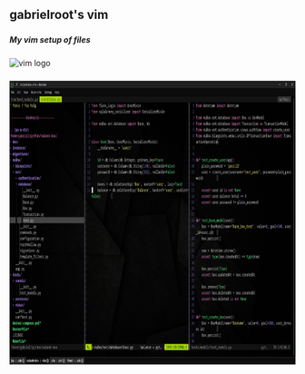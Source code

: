 <h2 align="left">gabrielroot's vim</h2>

###

<h5 align="left">My vim setup of files</h5>

###

<div align="left">
  <img src="https://cdn.jsdelivr.net/gh/devicons/devicon/icons/vim/vim-original.svg" height="140" width="152" alt="vim logo"  />
</div>

###

<div align="center">
  <img height="500" src="https://raw.githubusercontent.com/gabrielroot/vim/main/assets/screenShot.png"  />
</div>

###
